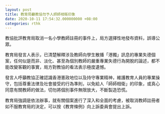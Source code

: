 ```yaml
---
layout: post
title: 教育局籲教協勿予人師師相衛印象
date: 2020-10-11 17:54:32.000000000 +08:00
categories: rthk
---
```


教協批評教育局取消一名小學教師註冊的事件上，局方選擇性地發布資料，誤導公眾。

教育局發言人表示，已清楚解釋涉及教師向學生散播「港獨」訊息的專業失德個案，任何似是而非、淡化、甚至為個別教師的嚴重專業失德行為開脫的論述，都不能改變客觀的事實，局方對教協的看法表示極度遺憾。

發言人呼籲教協正確認識香港憲政地位以及持守專業精神，維護教育人員的專業操守，包括尊重法律及社會接受的行為準則，以免給人「師師相衛」的印象，或真心同意有關教師的做法，切勿將個別事件無限放大，不斷製造恐慌。

教育局強調是依法辦事，就有關個案進行了深入和全面的考慮，被取消教師註冊者如不服教育局的決定，可以按《教育條例》向上訴委員會提出上訴。

